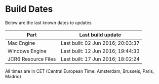 # Build Dates

Below are the last known dates to updates

Part | Last build update
-----|-----
Mac Engine | Last built: 02 Jun 2016; 20:03:37
Windows Engine | Last built: 12 Jun 2016; 19:44:33
JCR6 Resource Files | Last built: 17 Jun 2016; 18:02:24
All times are in CET (Central European Time: Amsterdam, Brussels, Paris, Madrid)



